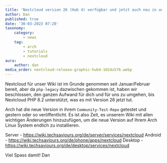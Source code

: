 ```yaml
---
title: 'Nextcloud version 26 (Hub 4) verfügbar und jetzt auch neu in unserem Wiki 🍻 🌪️'
author: Dan
published: true
date: '30-03-2023 07:20'
taxonomy:
    category:
        - news
    tag:
        - arch
        - tutorials
        - nextcloud
aura:
    author: dan
media_order: nextcloud-release-graphic-hub4-1024x576.webp
---
```


Nextcloud für unser Wiki ist im Grunde genommen seit Januar/Februar bereit, aber da `php-legacy` dazwischen gekommen ist, haben wir beschlossen, den ganzen Aufwand für dich und für uns zu umgehen, bis Nextcloud PHP 8.2 unterstützt, was es mit Version 26 jetzt tut.

Arch hat die neue Version in ihrem `Community-Test-Repo` getestet und gestern oder so veröffentlicht. Es ist also Zeit, es unserem Wiki mit allen wichtigen Änderungen hinzuzufügen, um die neue Version auf Ihrem Arch Linux System endlich zu installieren.

Server - https://wiki.techsaviours.org/de/server/services/nextcloud
Android - https://wiki.techsaviours.org/de/phone/apps/nextcloud
Desktop - https://wiki.techsaviours.org/de/desktop/services/nextcloud

Viel Spass damit!
Dan